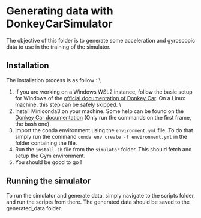 # Generating data with DonkeyCarSimulator

The objective of this folder is to generate some acceleration and gyroscopic data to use in the training of the simulator.

## Installation

The installation process is as follow : \

1. If you are working on a Windows WSL2 instance, follow the basic setup for Windows of the [official documentation of Donkey Car](http://docs.donkeycar.com/guide/host_pc/setup_windows/). On a Linux machine, this step can be safely skipped. \
2. Install Miniconda3 on your machine. Some help can be found on the [Donkey Car documentation](http://docs.donkeycar.com/guide/host_pc/setup_ubuntu/) (Only run the commands on the first frame, the bash one).
3. Import the conda environment using the `environment.yml` file. To do that simply run the command `conda env create -f environment.yml` in the folder containing the file.
4. Run the `install.sh` file from the `simulator` folder. This should fetch and setup the Gym environment.
5. You should be good to go !

## Running the simulator

To run the simulator and generate data, simply navigate to the scripts folder, and run the scripts from there. The generated data should be saved to the generated\_data folder.
